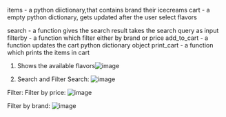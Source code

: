 items - a python diictionary,that contains brand their icecreams
cart - a empty python dictionary, gets updated after the user select flavors

search - a function gives the search result takes the search query as input
filterby - a function which filter either by brand or price
add_to_cart - a function updates the cart python dictionary object
print_cart - a function which prints the items in cart

1. Shows the available flavors![image](https://github.com/user-attachments/assets/807c9f02-9689-4703-908a-0df42b2dfe71)

2. Search and Filter
Search:
![image](https://github.com/user-attachments/assets/9ae27f1e-0f3f-48e6-afe9-6019d6553c9a)

Filter:
Filter by price:
![image](https://github.com/user-attachments/assets/4db9c495-b312-46cc-a9ea-be4a2dc03ffc)

Filter by brand:
![image](https://github.com/user-attachments/assets/4cfbe83d-85ef-4f46-b419-e6ad06284feb)



